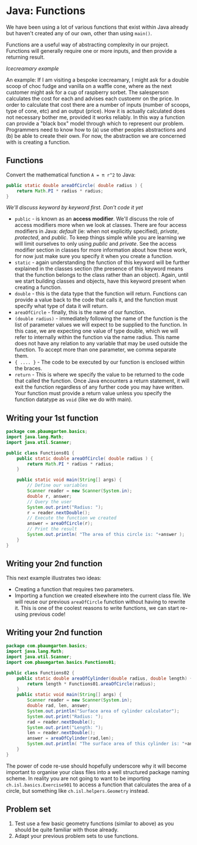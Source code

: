 # Java: Functions
We have been using a lot of various functions that exist within Java already but haven't created any of our own, other than using `main()`.

Functions are a useful way of abstracting complexity in our project. Functions will generally require one or more inputs, and then provide a returning result.

*Icecreamary example*

An example: If I am visiting a bespoke icecreamary, I might ask for a double scoop of choc fudge and vanilla on a waffle cone, where as the next customer might ask for a cup of raspberry sorbet. The salesperson calculates the cost for each and advises each custoemr on the price. In order to calculate that cost there are a number of inputs (number of scoops, type of cone, etc) and an output (price). How it is actually calculated does not necessary bother me, provided it works reliably. In this way a function can provide a "black box" model through which to represent our problem. Programmers need to know how to (a) use other peoples abstractions and (b) be able to create their own. For now, the abstraction we are concerned with is creating a function. 


## Functions

Convert the mathematical function `A = π r^2` to Java:

```java
public static double areaOfCircle( double radius ) {
    return Math.PI * radius * radius;
}
```

*We'll discuss keyword by keyword first. Don't code it yet*

* `public` - is known as an **access modifier**. We'll discuss the role of access modifiers more when we look at classes. There are four access modifiers in Java: *default* (ie: when not explicitly specified), *private*, *protected*, and *public*. To keep things simple while you are learning we will limit ourselves to only using *public* and *private*. See the access modifier section in classes for more information about how these work, for now just make sure you specify it when you create a function.
* `static` - again understanding the function of this keyword will be further explained in the classes section (the presence of this keyword means that the function belongs to the class rather than an object). Again, until we start building classes and objects, have this keyword present when creating a function.
* `double` - this is the data type that the function will return. Functions can provide a value back to the code that calls it, and the function must specify what type of data it will return.
* `areaOfCircle` - finally, this is the name of our function.
* `(double radius)` - immediately following the name of the function is the list of parameter values we will expect to be supplied to the function. In this case, we are expecting one value of type double, which we will refer to internally within the function via the name radius. This name does not have any relation to any variable that may be used outside the function. To accept more than one parameter, we comma separate them.
* `{ .... }` - The code to be executed by our function is enclosed within the braces.
* `return` - This is where we specify the value to be returned to the code that called the function. Once Java encounters a return statement, it will exit the function regardless of any further code you may have written. Your function must provide a return value unless you specify the function datatype as `void` (like we do with main).


## Writing your 1st function

```java
package com.pbaumgarten.basics;
import java.lang.Math;
import java.util.Scanner;

public class Functions01 {
    public static double areaOfCircle( double radius ) {
        return Math.PI * radius * radius;
    }

    public static void main(String[] args) {
        // Define our variables
        Scanner reader = new Scanner(System.in);
        double r, answer;
        // Query the user
        System.out.print("Radius: ");
        r = reader.nextDouble();
        // Execute the function we created
        answer = areaOfCircle(r);
        // Print the result
        System.out.println( "The area of this circle is: "+answer );
    }
}
```

## Writing your 2nd function

This next example illustrates two ideas:

* Creating a function that requires two parameters.
* Importing a function we created elsewhere into the current class file. We will reuse our previous `areaOfCircle` function without having to rewrite it. This is one of the coolest reasons to write functions, we can start re-using previous code!

## Writing your 2nd function

```java
package com.pbaumgarten.basics;
import java.lang.Math;
import java.util.Scanner;
import com.pbaumgarten.basics.Functions01;

public class Functions02 {
    public static double areaOfCylinder(double radius, double length) {
        return length * Functions01.areaOfCircle(radius);
    }
    public static void main(String[] args) {
        Scanner reader = new Scanner(System.in);
        double rad, len, answer;
        System.out.println("Surface area of cylinder calculator");
        System.out.print("Radius: ");
        rad = reader.nextDouble();
        System.out.print("Length: ");
        len = reader.nextDouble();
        answer = areaOfCylinder(rad,len);
        System.out.println( "The surface area of this cylinder is: "+answer );
    }
}
```

The power of code re-use should hopefully underscore why it will become important to organise your class files into a well structured package naming scheme. In reality you are not going to want to be importing  `ch.isl.basics.Exercise901` to access a function that calculates the area of a circle, but something like `ch.isl.helpers.Geometry` instead.

## Problem set

1. Test use a few basic geometry functions (similar to above) as you should be quite familiar with those already.
2. Adapt your previous problem sets to use functions.

